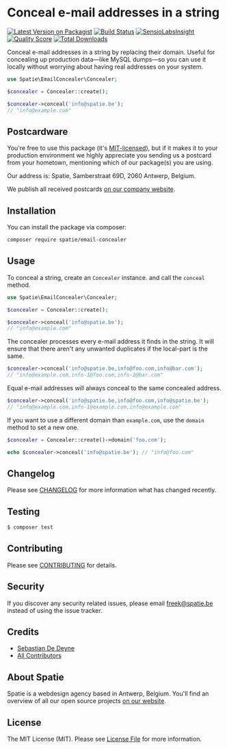 # Conceal e-mail addresses in a string

[![Latest Version on Packagist](https://img.shields.io/packagist/v/spatie/email-concealer.svg?style=flat-square)](https://packagist.org/packages/spatie/email-concealer)
[![Build Status](https://img.shields.io/travis/spatie/email-concealer/master.svg?style=flat-square)](https://travis-ci.org/spatie/email-concealer)
[![SensioLabsInsight](https://img.shields.io/sensiolabs/i/551612c6-1cd3-416b-b6c8-9977ad97e307.svg?style=flat-square)](https://insight.sensiolabs.com/projects/551612c6-1cd3-416b-b6c8-9977ad97e307)
[![Quality Score](https://img.shields.io/scrutinizer/g/spatie/email-concealer.svg?style=flat-square)](https://scrutinizer-ci.com/g/spatie/email-concealer)
[![Total Downloads](https://img.shields.io/packagist/dt/spatie/email-concealer.svg?style=flat-square)](https://packagist.org/packages/spatie/email-concealer)

Conceal e-mail addresses in a string by replacing their domain. Useful for concealing up production data—like MySQL dumps—so you can use it locally without worrying about having real addresses on your system.

```php
use Spatie\EmailConcealer\Concealer;

$concealer = Concealer::create();

$concealer->conceal('info@spatie.be');
// "info@example.com"
```

## Postcardware

You're free to use this package (it's [MIT-licensed](LICENSE.md)), but if it makes it to your production environment we highly appreciate you sending us a postcard from your hometown, mentioning which of our package(s) you are using.

Our address is: Spatie, Samberstraat 69D, 2060 Antwerp, Belgium.

We publish all received postcards [on our company website](https://spatie.be/en/opensource/postcards).

## Installation

You can install the package via composer:

``` bash
composer require spatie/email-concealer
```

## Usage

To conceal a string, create an `Concealer` instance. and call the `conceal` method.

```php
use Spatie\EmailConcealer\Concealer;

$concealer = Concealer::create();

$concealer->conceal('info@spatie.be');
// "info@example.com"
```

The concealer processes every e-mail address it finds in the string. It will ensure that there aren't any unwanted duplicates if the local-part is the same. 

```php
$concealer->conceal('info@spatie.be,info@foo.com,info@bar.com');
// "info@example.com,info-1@foo.com,info-2@bar.com"
```

Equal e-mail addresses will always conceal to the same concealed address.

```php
$concealer->conceal('info@spatie.be,info@foo.com,info@spatie.be');
// "info@example.com,info-1@example.com,info@example.com"
```

If you want to use a different domain than `example.com`, use the `domain` method to set a new one.

```php
$concealer = Concealer::create()->domain('foo.com');

echo $concealer->conceal('info@spatie.be'); // "info@foo.com"
```

## Changelog

Please see [CHANGELOG](CHANGELOG.md) for more information what has changed recently.

## Testing

``` bash
$ composer test
```

## Contributing

Please see [CONTRIBUTING](CONTRIBUTING.md) for details.

## Security

If you discover any security related issues, please email freek@spatie.be instead of using the issue tracker.

## Credits

- [Sebastian De Deyne](https://github.com/sebastiandedeyne)
- [All Contributors](../../contributors)

## About Spatie

Spatie is a webdesign agency based in Antwerp, Belgium. You'll find an overview of all our open source projects [on our website](https://spatie.be/opensource).

## License

The MIT License (MIT). Please see [License File](LICENSE.md) for more information.
